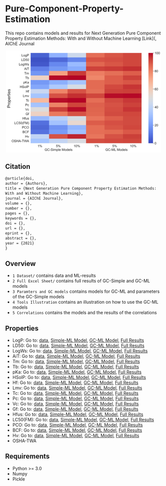# Pure-Component-Property-Estimation
This repo contains models and results for Next Generation Pure Component Property Estimation Methods: With and Without Machine Learning [Link](, AIChE Journal

<p align="center">
<img src="https://github.com/PEESEgroup/Pure-Component-Property-Estimation/blob/main/MAT1.jpg" width="500" >
</p>

## Citation
```
@article{doi,
author = {Authors},
title = {Next Generation Pure Component Property Estimation Methods: With and Without Machine Learning},
journal = {AIChE Journal},
volume = {},
number = {},
pages = {},
keywords = {},
doi = {},
url = {},
eprint = {},
abstract = {},
year = {2021}
}
```

## Overview
* `1 Dataset/` contains data and ML-results
* `2 Full Excel Sheet/` contains full results of GC-Simple and GC-ML models
* `3 Paramters and GC models` contains models for GC-ML and parameters of the GC-Simple models
* `4 Tools Illustration` contains an illustration on how to use the GC-ML models
* `5 Correlations` contains the models and the results of the correlations
## Properties
* LogP:  Go to: [data](), [Simple-ML Model](), [GC-ML Model](), [Full Results]()
* LD50:  Go to: [data](), [Simple-ML Model](), [GC-ML Model](), [Full Results]()
* LogWs:  Go to: [data](), [Simple-ML Model](), [GC-ML Model](), [Full Results]()
* AiT:  Go to: [data](), [Simple-ML Model](), [GC-ML Model](), [Full Results]()
* Tm:  Go to: [data](), [Simple-ML Model](), [GC-ML Model](), [Full Results]()
* Tb:  Go to: [data](), [Simple-ML Model](), [GC-ML Model](), [Full Results]()
* pKa:  Go to: [data](), [Simple-ML Model](), [GC-ML Model](), [Full Results]()
* HSolP:  Go to: [data](), [Simple-ML Model](), [GC-ML Model](), [Full Results]()
* Hf:  Go to: [data](), [Simple-ML Model](), [GC-ML Model](), [Full Results]()
* Lmv:  Go to: [data](), [Simple-ML Model](), [GC-ML Model](), [Full Results]()
* Tc:  Go to: [data](), [Simple-ML Model](), [GC-ML Model](), [Full Results]()
* Pc:  Go to: [data](), [Simple-ML Model](), [GC-ML Model](), [Full Results]()
* Vc:  Go to: [data](), [Simple-ML Model](), [GC-ML Model](), [Full Results]()
* Gf:  Go to: [data](), [Simple-ML Model](), [GC-ML Model](), [Full Results]()
* Hfus:  Go to: [data](), [Simple-ML Model](), [GC-ML Model](), [Full Results]()
* LC50(FM):  Go to: [data](), [Simple-ML Model](), [GC-ML Model](), [Full Results]()
* PCO:  Go to: [data](), [Simple-ML Model](), [GC-ML Model](), [Full Results]()
* BCF:  Go to: [data](), [Simple-ML Model](), [GC-ML Model](), [Full Results]()
* Hv:  Go to: [data](), [Simple-ML Model](), [GC-ML Model](), [Full Results]()
* OSHA-TWA
## Requirements
* Python >= 3.0
* Numpy
* Pickle 

